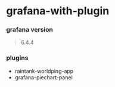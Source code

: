 # grafana-with-plugin
### grafana version
> 6.4.4
### plugins
* raintank-worldping-app
* grafana-piechart-panel
